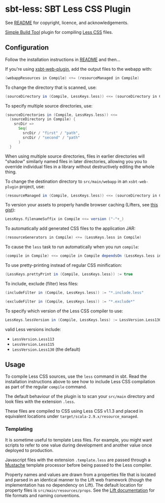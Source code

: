 # sbt-less: SBT Less CSS Plugin

See [README](../README.md) for copyright, licence, and acknowledgements.

[Simple Build Tool] plugin for compiling [Less CSS] files.

[Simple Build Tool]: http://simple-build-tool.googlecode.com
[Less CSS]: http://lesscss.org

## Configuration

Follow the installation instructions in [README](../README.md) and then...

If you're using [xsbt-web-plugin](https://github.com/siasia/xsbt-web-plugin "xsbt-web-plugin"),
add the output files to the webapp with:

```scala
(webappResources in Compile) <+= (resourceManaged in Compile)
```

To change the directory that is scanned, use:

```scala
(sourceDirectory in (Compile, LessKeys.less)) <<= (sourceDirectory in Compile)(_ / "path" / "to" / "less-files")
```

To specify multiple source directories, use:

```scala
(sourceDirectories in (Compile, LessKeys.less)) <<=
  (sourceDirectory in Compile) {
    srcDir =>
      Seq(
        srcDir / "first" / "path",
        srcDir / "second" / "path"
      )
  }
```

When using multiple source directories, files in earlier directories will "shadow" similarly
named files in later directories, allowing you you to override individual files in a library
without destructively editing the whole thing.

To change the destination directory to `src/main/webapp` in an `xsbt-web-plugin` project, use:

```scala
(resourceManaged in (Compile, LessKeys.less)) <<= (sourceDirectory in Compile)(_ / "webapp")
```

To version your assets to properly handle browser caching (Lifters, see [this gist](https://gist.github.com/barnesjd/129a1a9f90305b798539)):

```scala
LessKeys.filenameSuffix in Compile <<= version ("-"+_)
```

To automatically add generated CSS files to the application JAR:

```scala
(resourceGenerators in Compile) <+= (LessKeys.less in Compile)
```

To cause the `less` task to run automatically when you run `compile`:

```scala
(compile in Compile) <<= compile in Compile dependsOn (LessKeys.less in Compile)
```

To use pretty-printing instead of regular CSS minification:

```scala
(LessKeys.prettyPrint in (Compile, LessKeys.less)) := true
```

To include, exclude (filter) less files:

```scala
(includeFilter in (Compile, LessKeys.less)) := "*.include.less"

(excludeFilter in (Compile, LessKeys.less)) := "*.exclude*"
```

To specify which version of the Less CSS compiler to use:

```scala
LessKeys.lessVersion in (Compile, LessKeys.less) := LessVersion.Less130
```

valid Less versions include:

 - `LessVersion.Less113`
 - `LessVersion.Less115`
 - `LessVersion.Less130` (the default)

## Usage

To compile Less CSS sources, use the `less` command in sbt. Read the installation instructions
above to see how to include Less CSS compilation as part of the regular `compile` command.

The default behaviour of the plugin is to scan your `src/main` directory and look files with the
extension `.less`.

These files are compiled to CSS using Less CSS v1.1.3 and placed in equivalent locations under
`target/scala-2.9.x/resource_managed`.

### Templating

It is sometime useful to template Less files. For example, you might want scripts
to refer to one value during development and another value once deployed to production.

Javascript files with the extension `.template.less` are passed through a [Mustache]
template processor before being passed to the Less compiler.

Property names and values are drawn from a properties file that is located and parsed
in an identical manner to the Lift web framework (though the implementation has no
dependency on Lift). The default location for property files is `src/main/resources/props`.
See the [Lift documentation] for file formats and naming conventions.

[Mustache]: http://mustache.github.com/
[Lift documentation]: http://www.assembla.com/spaces/liftweb/wiki/Properties
